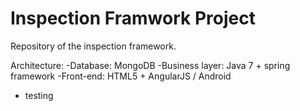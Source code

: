 Inspection Framwork Project
====================

Repository of the inspection framework.

Architecture:
  -Database: MongoDB
  -Business layer: Java 7 + spring framework
  -Front-end: HTML5 + AngularJS / Android
  
- testing
